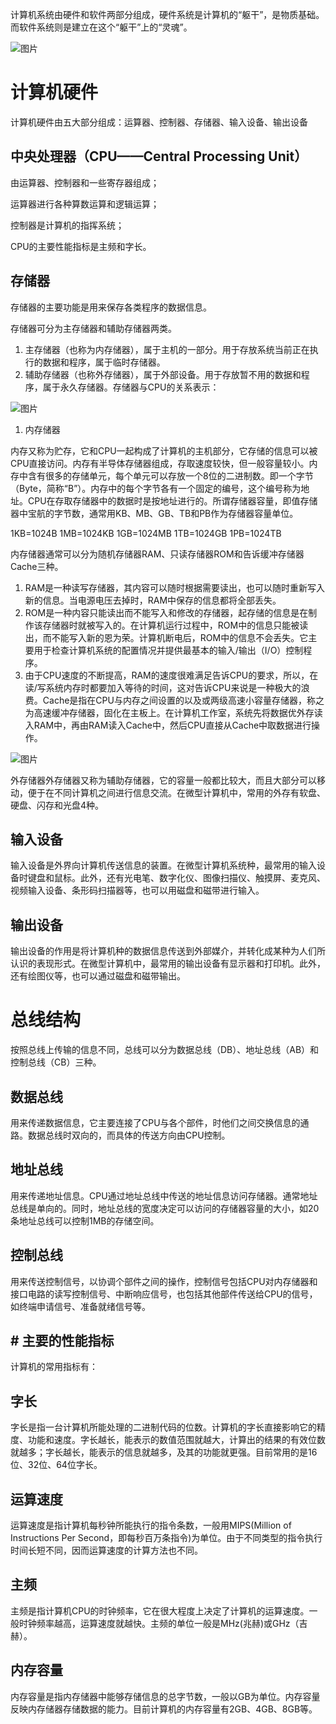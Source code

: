 计算机系统由硬件和软件两部分组成，硬件系统是计算机的“躯干”，是物质基础。而软件系统则是建立在这个“躯干”上的“灵魂”。

![图片](https://uploader.shimo.im/f/Ego7NOVjsqEHJ5IY.png!thumbnail)
# 计算机硬件
计算机硬件由五大部分组成：运算器、控制器、存储器、输入设备、输出设备

## 中央处理器（CPU——Central Processing Unit）
由运算器、控制器和一些寄存器组成；

运算器进行各种算数运算和逻辑运算；

控制器是计算机的指挥系统；

CPU的主要性能指标是主频和字长。

## 存储器
存储器的主要功能是用来保存各类程序的数据信息。

存储器可分为主存储器和辅助存储器两类。

1. 主存储器（也称为内存储器），属于主机的一部分。用于存放系统当前正在执行的数据和程序，属于临时存储器。
2. 辅助存储器（也称外存储器），属于外部设备。用于存放暂不用的数据和程序，属于永久存储器。存储器与CPU的关系表示：

![图片](https://uploader.shimo.im/f/D0RYLgqqQz4UIp0v.png!thumbnail)

1. 内存储器

内存又称为贮存，它和CPU一起构成了计算机的主机部分，它存储的信息可以被CPU直接访问。内存有半导体存储器组成，存取速度较快，但一般容量较小。内存中含有很多的存储单元，每个单元可以存放一个8位的二进制数。即一个字节（Byte，简称“B”）。内存中的每个字节各有一个固定的编号，这个编号称为地址。CPU在存取存储器中的数据时是按地址进行的。所谓存储器容量，即值存储器中宝航的字节数，通常用KB、MB、GB、TB和PB作为存储器容量单位。

1KB=1024B 1MB=1024KB 1GB=1024MB 1TB=1024GB 1PB=1024TB

内存储器通常可以分为随机存储器RAM、只读存储器ROM和告诉缓冲存储器Cache三种。

  1. RAM是一种读写存储器，其内容可以随时根据需要读出，也可以随时重新写入新的信息。当电源电压去掉时，RAM中保存的信息都将全部丢失。
  1. ROM是一种内容只能读出而不能写入和修改的存储器，起存储的信息是在制作该存储器时就被写入的。在计算机运行过程中，ROM中的信息只能被读出，而不能写入新的恩为荣。计算机断电后，ROM中的信息不会丢失。它主要用于检查计算机系统的配置情况并提供最基本的输入/输出（I/O）控制程序。
  2. 由于CPU速度的不断提高，RAM的速度很难满足告诉CPU的要求，所以，在读/写系统内存时都要加入等待的时间，这对告诉CPU来说是一种极大的浪费。Cache是指在CPU与内存之间设置的以及或两级高速小容量存储器，称之为高速缓冲存储器，固化在主板上。在计算机工作室，系统先将数据优外存读入RAM中，再由RAM读入Cache中，然后CPU直接从Cache中取数据进行操作。

![图片](https://uploader.shimo.im/f/nXq0wDnpaXQVZqs1.png!thumbnail)

外存储器外存储器又称为辅助存储器，它的容量一般都比较大，而且大部分可以移动，便于在不同计算机之间进行信息交流。在微型计算机中，常用的外存有软盘、硬盘、闪存和光盘4种。

## 输入设备
输入设备是外界向计算机传送信息的装置。在微型计算机系统种，最常用的输入设备时键盘和鼠标。此外，还有光电笔、数字化仪、图像扫描仪、触摸屏、麦克风、视频输入设备、条形码扫描器等，也可以用磁盘和磁带进行输入。

## 输出设备
输出设备的作用是将计算机种的数据信息传送到外部媒介，并转化成某种为人们所认识的表现形式。在微型计算机中，最常用的输出设备有显示器和打印机。此外，还有绘图仪等，也可以通过磁盘和磁带输出。

# 总线结构
按照总线上传输的信息不同，总线可以分为数据总线（DB）、地址总线（AB）和控制总线（CB）三种。

## 数据总线
用来传递数据信息，它主要连接了CPU与各个部件，时他们之间交换信息的通路。数据总线时双向的，而具体的传送方向由CPU控制。

## 地址总线
用来传递地址信息。CPU通过地址总线中传送的地址信息访问存储器。通常地址总线是单向的。同时，地址总线的宽度决定可以访问的存储器容量的大小，如20条地址总线可以控制1MB的存储空间。

## 控制总线
用来传送控制信号，以协调个部件之间的操作，控制信号包括CPU对内存储器和接口电路的读写控制信号、中断响应信号，也包括其他部件传送给CPU的信号，如终端申请信号、准备就绪信号等。

## # 主要的性能指标
计算机的常用指标有：

## 字长
字长是指一台计算机所能处理的二进制代码的位数。计算机的字长直接影响它的精度、功能和速度。字长越长，能表示的数值范围就越大，计算出的结果的有效位数就越多；字长越长，能表示的信息就越多，及其的功能就更强。目前常用的是16位、32位、64位字长。

## 运算速度
运算速度是指计算机每秒钟所能执行的指令条数，一般用MIPS(Million of Instructions Per Second，即每秒百万条指令)为单位。由于不同类型的指令执行时间长短不同，因而运算速度的计算方法也不同。

## 主频
主频是指计算机CPU的时钟频率，它在很大程度上决定了计算机的运算速度。一般时钟频率越高，运算速度就越快。主频的单位一般是MHz(兆赫)或GHz（吉赫）。

## 内存容量
内存容量是指内存储器中能够存储信息的总字节数，一般以GB为单位。内存容量反映内存储器存储数据的能力。目前计算机的内存容量有2GB、4GB、8GB等。


